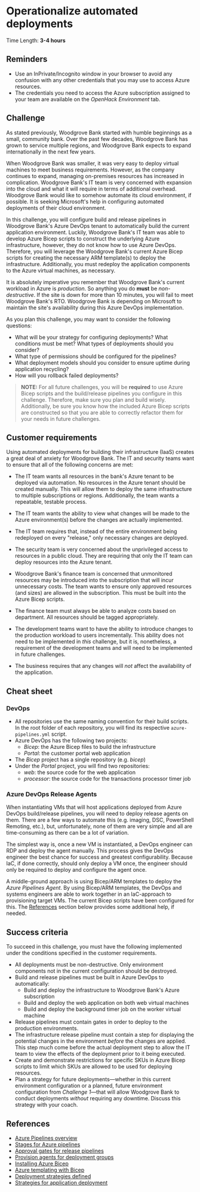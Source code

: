 # Operationalize automated deployments

Time Length: **3-4 hours**

## Reminders
* Use an InPrivate/Incognito window in your browser to avoid any confusion with any other credentials that you may use to access Azure resources.
* The credentials you need to access the Azure subscription assigned to your team are available on the _OpenHack Environment_ tab.

## Challenge
As stated previously, Woodgrove Bank started with humble beginnings as a small, community bank. Over the past few decades, Woodgrove Bank has grown to service multiple regions, and Woodgrove Bank expects to expand internationally in the next few years. 

When Woodgrove Bank was smaller, it was very easy to deploy virtual machines to meet business requirements. However, as the company continues to expand, managing on-premises resources has increased in complication. Woodgrove Bank's IT team is very concerned with expansion into the cloud and what it will require in terms of additional overhead. Woodgrove Bank would like to somehow automate its cloud environment, if possible. It is seeking Microsoft's help in configuring automated deployments of their cloud environment.

In this challenge, you will configure build and release pipelines in Woodgrove Bank's Azure DevOps tenant to automatically build the current application environment. Luckily, Woodgrove Bank's IT team was able to develop Azure Bicep scripts to construct the underlying Azure infrastructure, however, they do not know how to use Azure DevOps. Therefore, you will leverage the Woodgrove Bank's current Azure Bicep scripts for creating the necessary ARM template(s) to deploy the infrastructure. Additionally, you must redeploy the application components to the Azure virtual machines, as necessary.

It is absolutely imperative you remember that Woodgrove Bank's current workload in Azure is _production_. So anything you do **must** be _non-destructive_. If the site is down for more than 10 minutes, you will fail to meet Woodgrove Bank's RTO.  Woodgrove Bank is depending on Microsoft to maintain the site's availability during this Azure DevOps implementation.

As you plan this challenge, you may want to consider the following questions:
* What will be your strategy for configuring deployments? What conditions must be met? What types of deployments should you consider?
* What type of permissions should be configured for the pipelines?
* What deployment models should you consider to ensure uptime during application recycling?
* How will you rollback failed deployments?

> **NOTE:** For all future challenges, you will be **required** to use Azure Bicep scripts and the build/release pipelines you configure in this challenge. Therefore, make sure you plan and build wisely. Additionally, be sure you know how the included Azure Bicep scripts are constructed so that you are able to correctly refactor them for your needs in future challenges.

## Customer requirements
Using automated deployments for building their infrastructure (IaaS) creates a great deal of anxiety for Woodgrove Bank. The IT and security teams want to ensure that all of the following concerns are met:

* The IT team wants all resources in the bank's Azure tenant to be deployed via automation. No resources in the Azure tenant should be created manually. This will allow them to deploy the same infrastructure to multiple subscriptions or regions. Additionally, the team wants a repeatable, testable process.

* The IT team wants the ability to view what changes will be made to the Azure environment(s) before the changes are actually implemented.

* The IT team requires that, instead of the entire environment being redeployed on every "release," only necessary changes are deployed.

* The security team is very concerned about the unprivileged access to resources in a public cloud. They are requiring that only the IT team can deploy resources into the Azure tenant. 

* Woodgrove Bank's finance team is concerned that unmonitored resources may be introduced into the subscription that will incur unnecessary costs. The team wants to ensure only approved resources (and sizes) are allowed in the subscription. This must be built into the Azure Bicep scripts.

* The finance team must always be able to analyze costs based on department. All resources should be tagged appropriately.

* The development teams want to have the ability to introduce changes to the production workload to users incrementally. This ability does not need to be implemented in _this_ challenge, but it is, nonetheless, a requirement of the development teams and will need to be implemented in future challenges.

* The business requires that any changes will _not_ affect the availability of the application.

## Cheat sheet
### DevOps
* All repositories use the same naming convention for their build scripts. In the root folder of each repository, you will find its respective `azure-pipelines.yml` script.
* Azure DevOps has the following two projects:
  * _Bicep_: the Azure Bicep files to build the infrastructure
  * _Portal_: the customer portal web application
* The _Bicep_ project has a single repository (e.g. _bicep_)
* Under the _Portal_ project, you will find two repositories:
  * _web_: the source code for the web application
  * _processor_: the source code for the transactions processor timer job

### Azure DevOps Release Agents
When instantiating VMs that will host applications deployed from Azure DevOps build/release pipelines, you will need to deploy release agents on them. There are a few ways to automate this (e.g. imaging, DSC, PowerShell Remoting, etc.), but, unfortunately, none of them are very simple and all are time-consuming as there can be a lot of variation.

The simplest way is, once a new VM is instantiated, a DevOps engineer can RDP and deploy the agent manually. This process gives the DevOps engineer the best chance for success and greatest configurability. Because IaC, if done correctly, should only deploy a VM once, the engineer should only be required to deploy and configure the agent once.

A middle-ground approach is using Bicep/ARM templates to deploy the _Azure Pipelines Agent_. By using Bicep/ARM templates, the DevOps and systems engineers are able to work together in an IaC-approach to provisioning target VMs. The current Bicep scripts have been configured for this. The <a href="#references">References</a> section below provides some additional help, if needed.

## Success criteria
To succeed in this challenge, you must have the following implemented under the conditions specified in the customer requirements.
* All deployments must be non-destructive. Only environment components not in the current configuration should be destroyed.
* Build and release pipelines must be built in Azure DevOps to automatically:
  * Build and deploy the infrastructure to Woodgrove Bank's Azure subscription
  * Build and deploy the web application on both web virtual machines
  * Build and deploy the background timer job on the worker virtual machine
* Release pipelines must contain gates in order to deploy to the production environments.
* The infrastructure release pipeline must contain a step for displaying the potential changes in the environment _before_ the changes are applied. This step much come before the actual deployment step to allow the IT team to view the effects of the deployment prior to it being executed.
* Create and demonstrate restrictions for specific SKUs in Azure Bicep scripts to limit which SKUs are allowed to be used for deploying resources.
* Plan a strategy for future deployments&mdash;whether in this current environment configuration or a planned, future environment configuration from _Challenge 1_&mdash;that will allow Woodgrove Bank to conduct deployments _without_ requiring any downtime. Discuss this strategy with your coach.
## References
* <a href="https://docs.microsoft.com/azure/devops/pipelines/" target="_blank">Azure Pipelines overview</a>
* <a href="https://docs.microsoft.com/azure/devops/pipelines/process/stages" target="_blank">Stages for Azure pipelines</a>
* <a href="https://docs.microsoft.com/azure/devops/pipelines/release/approvals/gates" target="_blank">Approval gates for release pipelines</a>
* <a href="https://docs.microsoft.com/azure/devops/pipelines/release/deployment-groups/howto-provision-deployment-group-agents?view=azure-devops" target="_blank">Provision agents for deployment groups</a>
* <a href="https://docs.microsoft.com/azure/azure-resource-manager/templates/bicep-install">Installing Azure Bicep</a>
* <a href="https://docs.microsoft.com/azure/azure-resource-manager/templates/bicep-overview" target="_blank">Azure templating with Bicep</a>
* <a href="https://azure.microsoft.com/blog/deployment-strategies-defined/" target="_blank">Deployment strategies defined</a>
* <a href="https://thenewstack.io/deployment-strategies/" target="_blank">Strategies for application deployment</a>